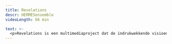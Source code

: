 ```yaml
---
title: Revelations
descr: HERMESensemble
videoLength: 66 min

text: >-
  <p>Revelations is een multimediaproject dat de indrukwekkende visioenen van de 13e-eeuwse dichteres en mystica Hadewijch van Antwerpen (s.d.-1248) als uitgangspunt neemt. Haar getuigenissen behoren tot de verbazingwekkendste teksten uit onze literatuurgeschiedenis. In de traditie van de middeleeuwse christelijke mystiek beschrijft Hadewijch in haar Visioenen een extatische liefdesrelatie met de goddelijke Ander; passie is hierbij het sleutelwoord.<br><br>In een setting waarin een individu tegenover een koor geplaatst wordt, zoekt Revelations naar de kracht van visionaire ervaringen en extase in onze hedendaagse context.<br><br>Componist Wim Henderickx schrijft een woordeloos nieuw werk, waarin inspiratie van middeleeuwse en renaissancemuziek voor vrouwenstemmen doorklinkt. HERMESensemble en de elektronische muziek van Jorrit Tamminga krijgen een belangrijke plaats in zijn partituur. Na Void en De koningin zonder land werkt Wim Henderickx opnieuw samen met regisseur Wouter Van Looy, die voor Revelations een immateriële installatie met licht en rook creëert waarin de beelden van videokunstenaar Kurt d’Haeseleer aan Hadewijchs mystiek refereren.<br><br><strong><em>Dit werk verschijnt binnenkort op cd en er zullen nog live concerten volgen.</em></strong></p><h5>Credits </h5><p>Componist<br>Wim Henderickx</p><p>Artistieke ploeg <br>Wouter Van Looy (regie)<br>Kurt d’Haeseleer (beeld)</p><p>Bezetting<br>Karin de Fleyt (fluit)<br>Marc Tooten (altviool)<br>Wim Henderickx (percussie)<br>Jorrit Tamminga (electronics)<br><br>Een productie van Muziektheater Transparant in coproductie met deSingel, Operadagen Rotterdam, HERMESensemble en Cappella Amsterdam</p><p>Opname door Muziektheater Transparant</p><p><br></p>
---
```

